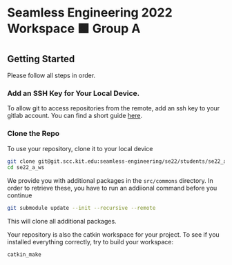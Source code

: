 # Seamless Engineering 2022 Workspace 🟩 Group A



## Getting Started
Please follow all steps in order.

### Add an SSH Key for Your Local Device.
To allow git to access repositories from the remote, add an ssh key to your gitlab account. You can find a short guide [here](https://www.theserverside.com/blog/Coffee-Talk-Java-News-Stories-and-Opinions/How-to-configure-GitLab-SSH-keys-for-secure-Git-connections).

### Clone the Repo
To use your repository, clone it to your local device

```bash
git clone git@git.scc.kit.edu:seamless-engineering/se22/students/se22_a_ws.git
cd se22_a_ws
``` 
We provide you with additional packages in the `src/commons` directory. In order to retrieve these, you have to run an addiional command before you continue

```bash
git submodule update --init --recursive --remote
```
This will clone all additional packages.

Your repository is also the catkin workspace for your project. To see if you installed everything correctly, try to build your workspace:

```bash
catkin_make
```